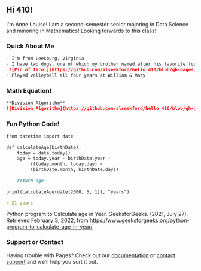 ## Hi 410!

I'm Anne Louise! I am a second-semester senior majoring in Data Science and minoring in Mathematics! Looking forwards to this class!


### Quick About Me


```markdown
- I'm from Leesburg, Virginia
- I have two dogs, one of which my brother named after his favorite food, Taco🌮
 ![Pic of Taco!](https://github.com/alseekford/hello_410/blob/gh-pages/0EE2E887-BEE4-4159-BF24-9A5BF37B3D40.JPG)
- Played volleyball all four years at William & Mary


```


### Math Equation!
```markdown
**Division Algorithm**
![Division Algorithm](https://github.com/alseekford/hello_410/blob/gh-pages/render.png)
```



### Fun Python Code!
```markdown
from datetime import date
 
def calculateAge(birthDate):
    today = date.today()
    age = today.year - birthDate.year -
         ((today.month, today.day) <
         (birthDate.month, birthDate.day))
 
    return age
     
print(calculateAge(date(2000, 5, 1)), "years")

> 21 years

```
Python program to Calculate age in Year. GeeksforGeeks. (2021, July 27). Retrieved February 3, 2022, from https://www.geeksforgeeks.org/python-program-to-calculate-age-in-year/ 


### Support or Contact

Having trouble with Pages? Check out our [documentation](https://docs.github.com/categories/github-pages-basics/) or [contact support](https://support.github.com/contact) and we’ll help you sort it out.
